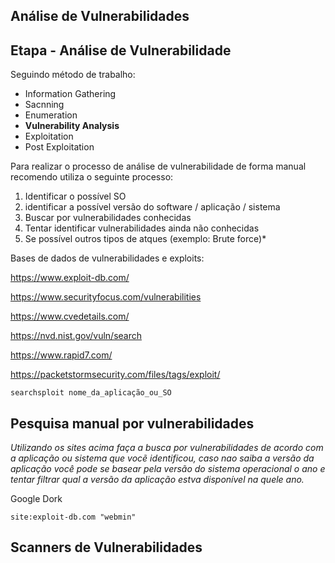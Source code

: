 ##  Análise de Vulnerabilidades

## Etapa - Análise de Vulnerabilidade

Seguindo método de trabalho:

- Information Gathering
- Sacnning 
- Enumeration
- **Vulnerability Analysis**
- Exploitation
- Post Exploitation

Para realizar o processo de análise de vulnerabilidade de forma manual recomendo utiliza o seguinte processo:

1. Identificar o possível SO
2. identificar a possível versão do software / aplicação / sistema
3. Buscar por vulnerabilidades conhecidas
4. Tentar identificar vulnerabilidades ainda não conhecidas
5. Se possível outros tipos de atques (exemplo: Brute force)*

Bases de dados de vulnerabilidades e exploits:

https://www.exploit-db.com/

https://www.securityfocus.com/vulnerabilities

https://www.cvedetails.com/

https://nvd.nist.gov/vuln/search

https://www.rapid7.com/

https://packetstormsecurity.com/files/tags/exploit/

`searchsploit nome_da_aplicação_ou_SO`

## Pesquisa manual por vulnerabilidades

*Utilizando os sites acima faça a busca por vulnerabilidades de acordo com a aplicação ou sistema que vocẽ identificou, caso nao saiba a versão da aplicação você pode se basear pela versão do sistema operacional o ano e tentar filtrar qual a versão da aplicação estva disponível na quele ano.*

Google Dork

`site:exploit-db.com "webmin"`

## Scanners de Vulnerabilidades







